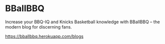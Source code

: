 # BBallBBQ
Increase your BBQ-IQ and Knicks Basketball knowledge with BBallBBQ – the modern blog for discerning fans.</br>

https://bballbbq.herokuapp.com/blogs
